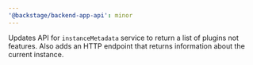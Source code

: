 ```yaml
---
'@backstage/backend-app-api': minor
---
```


Updates API for `instanceMetadata` service to return a list of plugins not features. Also adds an HTTP endpoint that returns information about the current instance.
